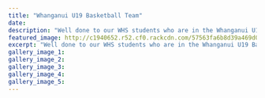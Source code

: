 ```yaml
---
title: "Whanganui U19 Basketball Team"
date: 
description: "Well done to our WHS students who are in the Whanganui U19 Basketball Team and qualified for Nationals coming 3rd at the qualifying tournament in the weekend."
featured_image: http://c1940652.r52.cf0.rackcdn.com/57563fa6b8d39a469d002414/WHS-students-in-U19-Basketball-Team-qualified-for-Nationals-June-2016.jpg
excerpt: "Well done to our WHS students who are in the Whanganui U19 Basketball Team and qualified for Nationals coming 3rd at the qualifying tournament in the weekend."
gallery_image_1: 
gallery_image_2: 
gallery_image_3: 
gallery_image_4: 
gallery_image_5: 
---
```

